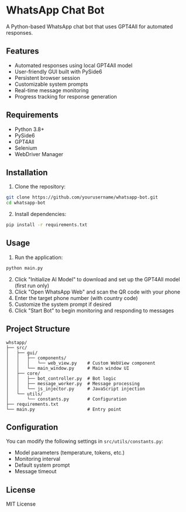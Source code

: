 # WhatsApp Chat Bot

A Python-based WhatsApp chat bot that uses GPT4All for automated responses.

## Features

- Automated responses using local GPT4All model
- User-friendly GUI built with PySide6
- Persistent browser session
- Customizable system prompts
- Real-time message monitoring
- Progress tracking for response generation

## Requirements

- Python 3.8+
- PySide6
- GPT4All
- Selenium
- WebDriver Manager

## Installation

1. Clone the repository:
```bash
git clone https://github.com/yourusername/whatsapp-bot.git
cd whatsapp-bot
```

2. Install dependencies:
```bash
pip install -r requirements.txt
```

## Usage

1. Run the application:
```bash
python main.py
```

2. Click "Initialize AI Model" to download and set up the GPT4All model (first run only)
3. Click "Open WhatsApp Web" and scan the QR code with your phone
4. Enter the target phone number (with country code)
5. Customize the system prompt if desired
6. Click "Start Bot" to begin monitoring and responding to messages

## Project Structure

```
whstapp/
├── src/
│   ├── gui/
│   │   ├── components/
│   │   │   └── web_view.py    # Custom WebView component
│   │   └── main_window.py     # Main window UI
│   ├── core/
│   │   ├── bot_controller.py  # Bot logic
│   │   ├── message_worker.py  # Message processing
│   │   └── js_injector.py     # JavaScript injection
│   └── utils/
│       └── constants.py       # Configuration
├── requirements.txt
└── main.py                    # Entry point
```

## Configuration

You can modify the following settings in `src/utils/constants.py`:

- Model parameters (temperature, tokens, etc.)
- Monitoring interval
- Default system prompt
- Message timeout

## License

MIT License 